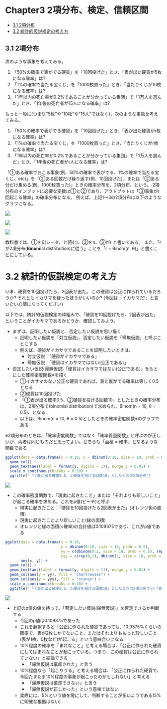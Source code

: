 Chapter3 2項分布、検定、信頼区間
================

-   [3.1 2項分布](#項分布)
-   [3.2 統計的仮説検定の考え方](#統計的仮説検定の考え方)

3.1 2項分布
-----------

次のような事象を考えてみる。

1.  「50%の確率で表がでる硬貨」を「10回投げた」とき、「表が出た硬貨が5枚になる確率」は?
2.  「1%の確率で当たる宝くじ」を「1000枚買った」とき、「当たりくじが10枚になる確率」は?
3.  「1年以内の死亡率が0.2%であることが分かっている集団」で「1万人を選んだ」とき、「1年後の死亡者が15人になる確率」は?

もっと一般に(つまり"5枚"や"10枚"や"15人"ではなく)、次のような事象を考えてみる。

1.  「50%の確率で表がでる硬貨」を「10回投げた」とき、「表が出た硬貨がr枚になる確率」は?
2.  「1%の確率で当たる宝くじ」を「1000枚買った」とき、「当たりくじがr枚になる確率」は?
3.  「1年以内の死亡率が0.2%であることが分かっている集団」で「1万人を選んだ」とき、「1年後の死亡者がr人になる確率」は?

「①ある確率でおこる事象(例、50%の確率で表がでる、1%の確率で当たる宝くじ、etc)」を「②ある回数だけ繰り返す(例、10回投げた)」または「②ある分だけ集める(例、1000枚買った)」ときの確率分布を、2項分布、という。
2項分布のインプットに必要な変数は①と②であり、アウトプットは「③事象がr回起こる確率」の確率分布になる。
例えば、上記1～3の2項分布は以下のようなグラフになる。

![](Chapter3_files/figure-markdown_github/unnamed-chunk-2-1.png)

![](Chapter3_files/figure-markdown_github/unnamed-chunk-3-1.png)

![](Chapter3_files/figure-markdown_github/unnamed-chunk-4-1.png)

教科書では、①をθ(シータ、と読む)、②をn、③がr と書いてある。
また、「rが2項分布(**Binom**ial distribution)に従う」ことを「r ~ Binom(n, θ)」と書くことにしている。

3.2 統計的仮説検定の考え方
==========================

いま、硬貨を10回投げたら、2回表が出た。 この硬貨は公正に作られているだろうか?
それともイカサマを疑ったほうがいいのか?
(今回は「イカサマだ!」と言いたい心情になってください)

以下では、統計的仮説検定の枠組みで、「硬貨を10回投げたら、2回表が出た」ということがイカサマであるかどうか、確認してみよう。

-   まずは、証明したい仮説と、否定したい仮説を思い描く
    -   証明したい仮説を「対立仮説」、否定したい仮説を「帰無仮説」と呼ぶことにする
    -   例えば、硬貨がイカサマであることを証明したいときは、
        -   対立仮説：「硬貨がイカサマである」
        -   帰無仮説：「硬貨はイカサマではない(公正である)」
-   否定したい仮説(帰無仮説)「硬貨はイカサマではない(公正である)」をもとにした確率密度関数※を描く
    -   ①イカサマのない公正な硬貨であれば、表と裏がでる確率は等しく0.5となる
    -   ②硬貨は10回投げた
    -   「①表が出る確率0.5、②硬貨を投げる回数10」としたときの確率分布は、2項分布で(binomial distribution)で求められ、Binom(n = 10, θ = 0.5)、となる
    -   以下は、Binom(n = 10, θ = 0.5)としたときの確率密度関数※のグラフである

※2項分布のときは、「確率密度関数」ではなく「確率質量関数」と呼ぶのが正しいが、両者は同じものだと思ってよい。どちらも「面積 = 確率」となるような関数である

``` r
ggplot(data = data.frame(x = 0:10, y = dbinom(0:10, size = 10, prob = 0.5)), aes(x, y)) +
  geom_col() +
  geom_text(aes(label = format(y, digits = 1)), nudge_y = 0.01) +
  scale_x_continuous(breaks = 0:10) +
  ggtitle("「①表が出る確率0.5、②硬貨を投げる回数10」としたときの2項分布")
```

![](Chapter3_files/figure-markdown_github/unnamed-chunk-5-1.png)

-   この確率密度関数で、「現実に起きたこと」または「それよりも珍しいこと」が起こる確率を求める。これをp値(ピーチ)と呼ぶ
    -   現実に起きたこと：「硬貨を10回投げたら2回表が出た」(オレンジ色の面積)
    -   現実に起きたことより珍しいこと(緑の面積)
    -   オレンジと緑の面積(=確率)の合計値は0.109375であり、これがp値である

``` r
ggplot(data = data.frame(x = 0:10,
                         y = dbinom(0:10, size = 10, prob = 0.5),
                         yy = c(dbinom(0:2, size = 10, prob = 0.5), rep(0, 5), dbinom(8:10, size = 10, prob = 0.5)),
                         yyy = c(rep(0,2), dbinom(2, size = 10, prob = 0.5), rep(0,8))),
       aes(x, y)) +
  geom_col() +
  geom_text(aes(label = format(y, digits = 1)), nudge_y = 0.01) +
  geom_col(aes(y = yy), fill = "chartreuse1") +
  geom_col(aes(y = yyy), fill = "orange") +
  scale_x_continuous(breaks = 0:10) +
  ggtitle("「①表が出る確率0.5、②硬貨を投げる回数10」としたときの2項分布で\n「表が2回出る」か「それよりも珍しいことが起こる」確率")
```

![](Chapter3_files/figure-markdown_github/unnamed-chunk-6-1.png)

-   上記のp値の値を持って、「否定したい仮説(帰無仮説)」を否定できるか判断する
    -   今回のp値は0.109375であった
    -   これを翻訳すると「公正に作られた硬貨であっても、10.9375%くらいの確率で、表が2枚しかでないこと、またはそれよりももっと珍しいこと(表が1枚、0枚など)が起こる」という意味合いになる
    -   10%程度の確率を「まれなこと」と考える場合は、「公正に作られた硬貨にしてはまれなことが起こっている。つまり、この硬貨は公正に作られていない」と結論できる
        -   「帰無仮説は棄却された」と言う
    -   10%程度なら「起こりうる」と考える場合は、「公正に作られた硬貨で、今回たまたま10%程度の事象が起こったのかもしれない」と考える
        -   「帰無仮説は棄却できない」と言う
        -   「帰無仮説が正しかった」という意味ではない
    -   実際には、5%という値を境にして、判断することが多いようである(5%に明確な根拠はない)
